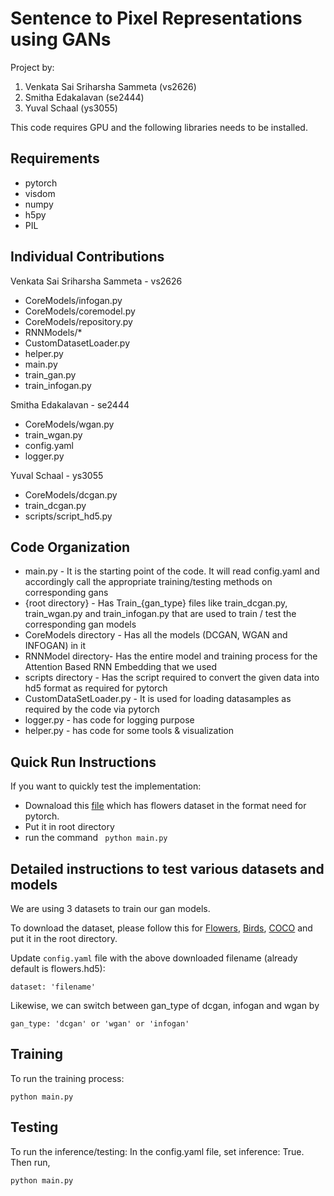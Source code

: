 # Sentence to Pixel Representations using GANs

Project by:
1. Venkata Sai Sriharsha Sammeta (vs2626)
2. Smitha Edakalavan (se2444)
3. Yuval Schaal (ys3055)

This code requires GPU and the following libraries needs to be installed. 

## Requirements
- pytorch 
- visdom
- numpy
- h5py
- PIL

## Individual Contributions

Venkata Sai Sriharsha Sammeta - vs2626
- CoreModels/infogan.py
- CoreModels/coremodel.py
- CoreModels/repository.py
- RNNModels/*
- CustomDatasetLoader.py
- helper.py
- main.py
- train_gan.py
- train_infogan.py

Smitha Edakalavan - se2444
- CoreModels/wgan.py
- train_wgan.py
- config.yaml
- logger.py

Yuval Schaal - ys3055
- CoreModels/dcgan.py
- train_dcgan.py
- scripts/script_hd5.py


## Code Organization
- main.py - It is the starting point of the code. It will read config.yaml and accordingly call the appropriate training/testing methods on corresponding gans
- {root directory} - Has Train_{gan_type} files like train_dcgan.py, train_wgan.py and train_infogan.py that are used to train / test the corresponding gan models
- CoreModels directory - Has all the models (DCGAN, WGAN and INFOGAN) in it
- RNNModel directory- Has the entire model and training process for the Attention Based RNN Embedding that we used 
- scripts directory - Has the script required to convert the given data into hd5 format as required for pytorch
- CustomDataSetLoader.py - It is used for loading datasamples as required by the code via pytorch
- logger.py - has code for logging purpose
- helper.py - has code for some tools & visualization

## Quick Run Instructions
If you want to quickly test the implementation:
- Downaload this [file](https://drive.google.com/open?id=1EgnaTrlHGaqK5CCgHKLclZMT_AMSTyh8) which has flowers dataset in the format need for pytorch. 
- Put it in root directory
- run the command ``` python main.py```

## Detailed instructions to test various datasets and models
We are using 3 datasets to train our gan models. 

To download the dataset, please follow this for <a href='https://drive.google.com/file/d/1EgnaTrlHGaqK5CCgHKLclZMT_AMSTyh8/view'>Flowers</a>, <a href='https://drive.google.com/file/d/1mNhn6MYpBb-JwE86GC1kk0VJsYj-Pn5j/view'>Birds</a>, <a href='https://drive.google.com/file/d/0B0ywwgffWnLLLUc2WHYzM0Q2eWc/view?usp=sharing'>COCO</a> and put it in the root directory. 

Update `config.yaml` file with the above downloaded filename (already default is flowers.hd5):
``` shell
dataset: 'filename'
```

Likewise, we can switch between gan_type of dcgan, infogan and wgan by 
``` shell
gan_type: 'dcgan' or 'wgan' or 'infogan'
```

## Training 
To run the training process:
``` shell
python main.py
```

## Testing
To run the inference/testing:
In the config.yaml file, set inference: True.
Then run,
``` shell
python main.py
```
